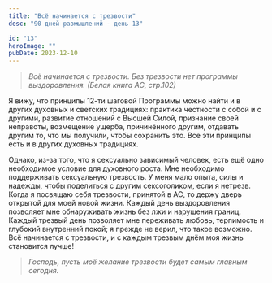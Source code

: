 ```yaml
---
title: "Всё начинается с трезвости"
desc: "90 дней размышлений - день 13"

id: "13"
heroImage: ""
pubDate: 2023-12-10
---
```

> _Всё начинается с трезвости. Без трезвости нет программы выздоровления._
> _(Белая книга АС, стр.102)_

Я вижу, что принципы 12-ти шаговой Программы можно найти и в других духовных и
светских традициях: практика честности с собой и с другими, развитие отношений
с Высшей Силой, признание своей неправоты, возмещение ущерба, причинённого
другим, отдавать другим то, что мы получили, чтобы сохранить это. Все эти
принципы есть и в других духовных традициях.

Однако, из-за того, что я сексуально зависимый человек, есть ещё одно
необходимое условие для духовного роста. Мне необходимо поддерживать
сексуальную трезвость. У меня мало опыта, силы и надежды, чтобы поделиться с
другим сексоголиком, если я нетрезв. Когда я посвящаю себя трезвости, принятой
в АС, то держу дверь открытой для моей новой жизни. Каждый день выздоровления
позволяет мне обнаруживать жизнь без лжи и нарушения границ. Каждый трезвый
день позволяет мне переживать любовь, терпимость и глубокий внутренний покой;
я прежде не верил, что такое возможно. Всё начинается с трезвости, и с каждым
трезвым днём моя жизнь становится лучше!

> _Господь, пусть моё желание трезвости будет самым главным сегодня._

